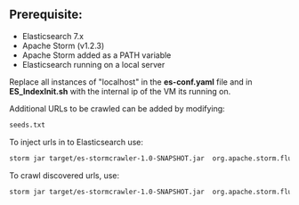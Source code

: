 ## Prerequisite:

- Elasticsearch 7.x
- Apache Storm (v1.2.3)
- Apache Storm added as a PATH variable
- Elasticsearch running on a local server

Replace all instances of "localhost" in the **es-conf.yaml** file and in **ES_IndexInit.sh** with the internal ip of the VM its running on.

Additional URLs to be crawled can be added by modifying:

```sh
seeds.txt
```

To inject urls in to Elasticsearch use:

```sh
storm jar target/es-stormcrawler-1.0-SNAPSHOT.jar  org.apache.storm.flux.Flux --local es-injector.flux --sleep 86400000
```

To crawl discovered urls, use:

```sh
storm jar target/es-stormcrawler-1.0-SNAPSHOT.jar  org.apache.storm.flux.Flux --local es-crawler.flux
```
